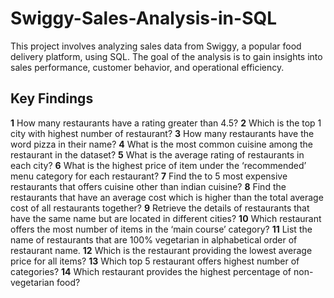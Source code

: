 # Swiggy-Sales-Analysis-in-SQL
This project involves analyzing sales data from Swiggy, a popular food delivery platform, using SQL. The goal of the analysis is to gain insights into sales performance, customer behavior, and operational efficiency.

## Key Findings 
**1** How many restaurants have a rating greater than 4.5?
**2** Which is the top 1 city with highest number of restaurant?
**3** How many restaurants have the word pizza in their name?
**4** What is the most common cuisine among the restaurant in the dataset?
**5** What is the average rating of restaurants in each city?
**6** What is the highest price of item under the ‘recommended’ menu category for each restaurant?
**7** Find the to 5 most expensive restaurants that offers cuisine other than indian cuisine?
**8** Find the restaurants that have an average cost which is higher than the total average cost of all restaurants together?
**9** Retrieve the details of restaurants that have the same name but are located in different cities?
**10** Which restaurant offers the most number of items in the ‘main course’ category?
**11** List the name of restaurants that are 100% vegetarian in alphabetical order of restaurant name.
**12** Which is the restaurant providing the lowest average price for all items?
**13** Which top 5 restaurant offers highest number of categories?
**14** Which restaurant provides the highest percentage of non-vegetarian food?

